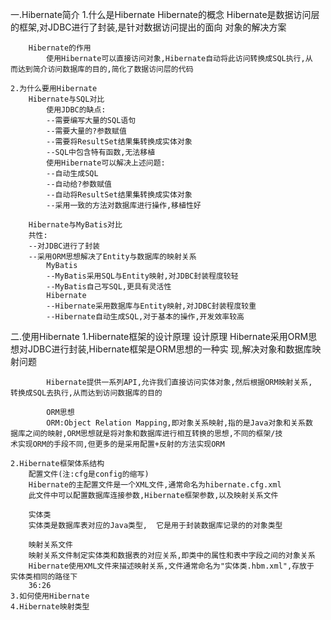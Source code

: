 一.Hibernate简介
	1.什么是Hibernate
		Hibernate的概念
			Hibernate是数据访问层的框架,对JDBC进行了封装,是针对数据访问提出的面向			  对象的解决方案

		Hibernate的作用
			使用Hibernate可以直接访问对象,Hibernate自动将此访问转换成SQL执行,从			 而达到简介访问数据库的目的,简化了数据访问层的代码
	 
	2.为什么要用Hibernate
		Hibernate与SQL对比
			使用JDBC的缺点:
			--需要编写大量的SQL语句
			--需要大量的?参数赋值
			--需要将ResultSet结果集转换成实体对象
			--SQL中包含特有函数,无法移植
			使用Hibernate可以解决上述问题:
			--自动生成SQL
			--自动给?参数赋值
			--自动将ResultSet结果集转换成实体对象
			--采用一致的方法对数据库进行操作,移植性好
		
		Hibernate与MyBatis对比
		共性:
		--对JDBC进行了封装
		--采用ORM思想解决了Entity与数据库的映射关系
			MyBatis
			--MyBatis采用SQL与Entity映射,对JDBC封装程度较轻
			--MyBatis自己写SQL,更具有灵活性
			Hibernate
			--Hibernate采用数据库与Entity映射,对JDBC封装程度较重
			--Hibernate自动生成SQL,对于基本的操作,开发效率较高

二.使用Hibernate
	1.Hibernate框架的设计原理
		设计原理
			Hibernate采用ORM思想对JDBC进行封装,Hibernate框架是ORM思想的一种实				现,解决对象和数据库映射问题
			
			Hibernate提供一系列API,允许我们直接访问实体对象,然后根据ORM映射关系,				转换成SQL去执行,从而达到访问数据库的目的
			
			ORM思想
			ORM:Object Relation Mapping,即对象关系映射,指的是Java对象和关系数			 据库之间的映射,ORM思想就是将对象和数据库进行相互转换的思想,不同的框架/技			术实现ORM的手段不同,但更多的是采用配置+反射的方法实现ORM
			
	2.Hibernate框架体系结构
		配置文件(注:cfg是config的缩写)
		Hibernate的主配置文件是一个XML文件,通常命名为hibernate.cfg.xml
		此文件中可以配置数据库连接参数,Hibernate框架参数,以及映射关系文件
		
		实体类
		实体类是数据库表对应的Java类型,	它是用于封装数据库记录的的对象类型
		
		映射关系文件
		映射关系文件制定实体类和数据表的对应关系,即类中的属性和表中字段之间的对象关系
		Hibernate使用XML文件来描述映射关系,文件通常命名为"实体类.hbm.xml",存放于		实体类相同的路径下
		36:26
	3.如何使用Hibernate
	4.Hibernate映射类型


​		
​		
​		